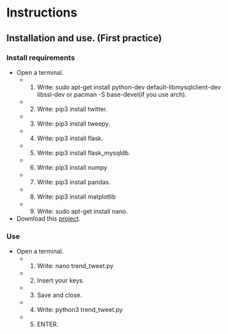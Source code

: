# Instructions
## Installation and use. (First practice)
### Install requirements
- Open a terminal.
  - 1. Write: sudo apt-get install python-dev default-libmysqlclient-dev libssl-dev or pacman -S base-devel(if you use arch).
  - 2. Write: pip3 install twitter.
  - 3. Write: pip3 install tweepy.
  - 4. Write: pip3 install flask.
  - 5. Write: pip3 install flask_mysqldb.
  - 6. Write: pip3 install numpy
  - 7. Write: pip3 install pandas.
  - 8. Write: pip3 install matplotlib
  - 9. Write: sudo apt-get install nano.
- Download this [project](trend_tweet.py).
### Use
- Open a terminal.
  - 1. Write: nano trend_tweet.py
  - 2. Insert your keys.
  - 3. Save and close.
  - 4. Write: python3 trend_tweet.py
  - 5. ENTER.
